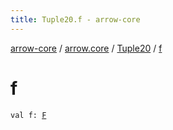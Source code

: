 ```yaml
---
title: Tuple20.f - arrow-core
---
```


[arrow-core](../../index.html) / [arrow.core](../index.html) / [Tuple20](index.html) / [f](./f.html)

# f

`val f: `[`F`](index.html#F)